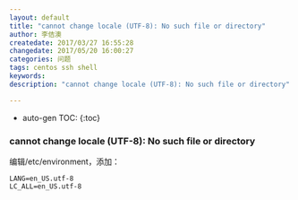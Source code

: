 ```yaml
---
layout: default
title: "cannot change locale (UTF-8): No such file or directory"
author: 李佶澳
createdate: 2017/03/27 16:55:28
changedate: 2017/05/20 16:00:27
categories: 问题
tags: centos ssh shell
keywords: 
description: "cannot change locale (UTF-8): No such file or directory"

---
```


* auto-gen TOC:
{:toc}

### cannot change locale (UTF-8): No such file or directory

编辑/etc/environment，添加：

	LANG=en_US.utf-8
	LC_ALL=en_US.utf-8
